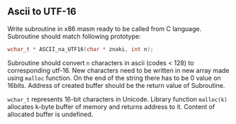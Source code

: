 ## Ascii to UTF-16

Write subroutine in x86 masm ready to be called from C language.
Subroutine should match following prototype:

```c
wchar_t * ASCII_na_UTF16(char * znaki, int n);
```

Subroutine should convert `n` characters in ascii (codes < 128) to corresponding utf-16. New characters need to be written in new array made using `malloc` function. On the end of the string there has to be 0 value on 16bits. Address of created buffer should be the return value of Subroutine.

`wchar_t` represents 16-bit characters in Unicode. Library function `malloc(k)` allocates k-byte buffer of memory and returns address to it. Content of allocated buffer is undefined.
